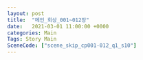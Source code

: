 ```yaml
---
layout: post
title:  "메인_회상_001~012장"
date:   2021-03-01 11:00:00 +0000
categories: Main
Tags: Story Main
SceneCode: ["scene_skip_cp001-012_q1_s10"]
---
```

